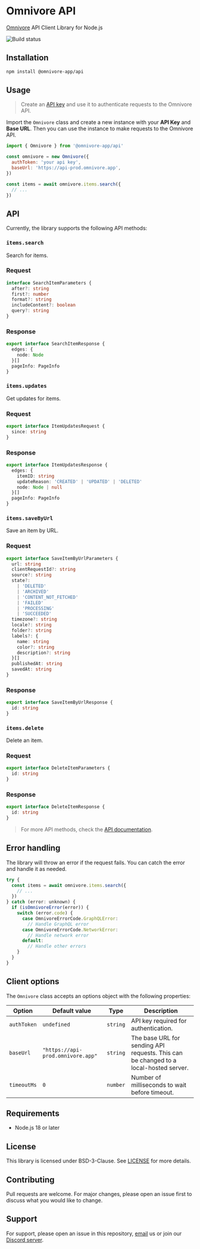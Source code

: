 # Omnivore API

[Omnivore](https://omnivore.app) API Client Library for Node.js

![Build status](https://github.com/omnivore-app/omnivore-api/actions/workflows/ci.yml/badge.svg)

## Installation

```bash
npm install @omnivore-app/api
```

## Usage

> Create an [API key](https://omnivore.app/settings/api) and use it to authenticate requests to the Omnivore API.

Import the `Omnivore` class and create a new instance with your **API Key** and **Base URL**. Then you can use the instance to make requests to the Omnivore API.

```javascript
import { Omnivore } from '@omnivore-app/api'

const omnivore = new Omnivore({
  authToken: 'your api key',
  baseUrl: 'https://api-prod.omnivore.app',
})

const items = await omnivore.items.search({
  // ...
})
```

## API

Currently, the library supports the following API methods:

### `items.search`

Search for items.

### Request

```typescript
interface SearchItemParameters {
  after?: string
  first?: number
  format?: string
  includeContent?: boolean
  query?: string
}
```

### Response

```typescript
export interface SearchItemResponse {
  edges: {
    node: Node
  }[]
  pageInfo: PageInfo
}
```

### `items.updates`

Get updates for items.

### Request

```typescript
export interface ItemUpdatesRequest {
  since: string
}
```

### Response

```typescript
export interface ItemUpdatesResponse {
  edges: {
    itemID: string
    updateReason: 'CREATED' | 'UPDATED' | 'DELETED'
    node: Node | null
  }[]
  pageInfo: PageInfo
}
```

### `items.saveByUrl`

Save an item by URL.

### Request

```typescript
export interface SaveItemByUrlParameters {
  url: string
  clientRequestId?: string
  source?: string
  state?:
    | 'DELETED'
    | 'ARCHIVED'
    | 'CONTENT_NOT_FETCHED'
    | 'FAILED'
    | 'PROCESSING'
    | 'SUCCEEDED'
  timezone?: string
  locale?: string
  folder?: string
  labels?: {
    name: string
    color?: string
    description?: string
  }[]
  publishedAt: string
  savedAt: string
}
```

### Response

```typescript
export interface SaveItemByUrlResponse {
  id: string
}
```

### `items.delete`

Delete an item.

### Request

```typescript
export interface DeleteItemParameters {
  id: string
}
```

### Response

```typescript
export interface DeleteItemResponse {
  id: string
}
```

> For more API methods, check the [API documentation](https://docs.omnivore.app/integrations/api.html).

## Error handling

The library will throw an error if the request fails. You can catch the error and handle it as needed.

```javascript
try {
  const items = await omnivore.items.search({
    // ...
  })
} catch (error: unknown) {
  if (isOmnivoreError(error)) {
    switch (error.code) {
      case OmnivoreErrorCode.GraphQLError:
        // Handle GraphQL error
      case OmnivoreErrorCode.NetworkError:
        // Handle network error
      default:
        // Handle other errors
    }
  }
}
```

## Client options

The `Omnivore` class accepts an options object with the following properties:

| Option      | Default value                     | Type     | Description                                                                          |
| ----------- | --------------------------------- | -------- | ------------------------------------------------------------------------------------ |
| `authToken` | `undefined`                       | `string` | API key required for authentication.                                                 |
| `baseUrl`   | `"https://api-prod.omnivore.app"` | `string` | The base URL for sending API requests. This can be changed to a local-hosted server. |
| `timeoutMs` | `0`                               | `number` | Number of milliseconds to wait before timeout.                                       |

## Requirements

- Node.js 18 or later

## License

This library is licensed under BSD-3-Clause. See [LICENSE](LICENSE) for more details.

## Contributing

Pull requests are welcome. For major changes, please open an issue first to discuss what you would like to change.

## Support

For support, please open an issue in this repository, [email](mailto:feedback@omnivore.app) us or join our [Discord server](https://discord.gg/h2z5rppzz9).
